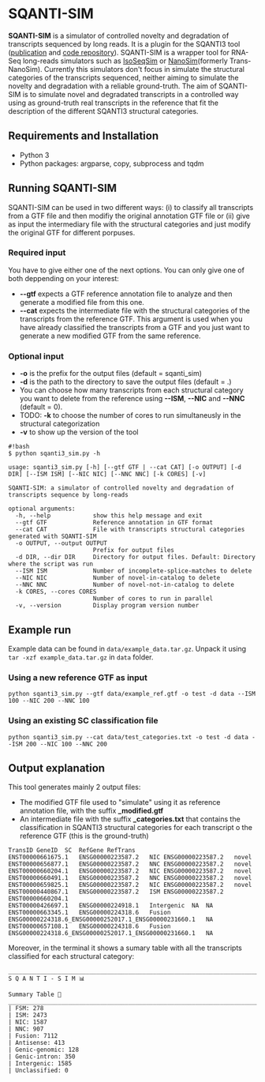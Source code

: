 # SQANTI-SIM

**SQANTI-SIM** is a simulator of controlled novelty and degradation of transcripts sequenced by long reads. It is a plugin for the SQANTI3 tool ([publication](https://www.ncbi.nlm.nih.gov/pmc/articles/PMC5848618/) and [code repository](https://github.com/ConesaLab/SQANTI3)).
SQANTI-SIM is a wrapper tool for RNA-Seq long-reads simulators such as [IsoSeqSim]() or [NanoSim]()(formerly Trans-NanoSim).
Currently this simulators don't focus in simulate the structural categories of the transcripts sequenced, neither aiming to simulate the novelty and degradation with a reliable ground-truth.
The aim of SQANTI-SIM is to simulate novel and degradated transcripts in a controlled way using as ground-truth real transcripts in the reference that fit the description of the different SQANTI3 structural categories.

## Requirements and Installation

- Python 3
- Python packages: argparse, copy, subprocess and tqdm

## Running SQANTI-SIM

SQANTI-SIM can be used in two different ways: (i) to classify all transcripts from a GTF file and then modifiy the original annotation GTF file or (ii) give as input the intermediary file with the structural categories and just modify the original GTF for different porpuses.

### Required input

You have to give either one of the next options. You can only give one of both deppending on your interest:

- **--gtf** expects a GTF reference annotation file to analyze and then generate a modified file from this one.
- **--cat** expects the intermediate file with the structural categories of the transcripts from the reference GTF. This argument is used when you have already classified the transcripts from a GTF and you just want to generate a new modified GTF from the same reference.

### Optional input

- **-o** is the prefix for the output files (default = sqanti_sim)
- **-d** is the path to the directory to save the output files (default = .)
- You can choose how many transcripts from each structural category you want to delete from the reference using **--ISM**, **--NIC** and **--NNC** (default = 0).
- TODO: **-k** to choose the number of cores to run simultaneusly in the structural categorization
- **-v** to show up the version of the tool 

```
#!bash
$ python sqanti3_sim.py -h

usage: sqanti3_sim.py [-h] [--gtf GTF | --cat CAT] [-o OUTPUT] [-d DIR] [--ISM ISM] [--NIC NIC] [--NNC NNC] [-k CORES] [-v]

SQANTI-SIM: a simulator of controlled novelty and degradation of transcripts sequence by long-reads

optional arguments:
  -h, --help            show this help message and exit
  --gtf GTF             Reference annotation in GTF format
  --cat CAT             File with transcripts structural categories generated with SQANTI-SIM
  -o OUTPUT, --output OUTPUT
                        Prefix for output files
  -d DIR, --dir DIR     Directory for output files. Default: Directory where the script was run
  --ISM ISM             Number of incomplete-splice-matches to delete
  --NIC NIC             Number of novel-in-catalog to delete
  --NNC NNC             Number of novel-not-in-catalog to delete
  -k CORES, --cores CORES
                        Number of cores to run in parallel
  -v, --version         Display program version number
```

## Example run

Example data can be found in `data/example_data.tar.gz`. Unpack it using `tar -xzf example_data.tar.gz` in `data` folder.

### Using a new reference GTF as input

`python sqanti3_sim.py --gtf data/example_ref.gtf -o test -d data --ISM 100 --NIC 200 --NNC 100`

### Using an existing SC classification file
`python sqanti3_sim.py --cat data/test_categories.txt -o test -d data --ISM 200 --NIC 100 --NNC 200`

## Output explanation

This tool generates mainly 2 output files:

- The modified GTF file used to "simulate" using it as reference annotation file, with the suffix **_modified.gtf**
- An intermediate file with the suffix **_categories.txt** that contains the classification in SQANTI3 structural categories for each transcript o the reference GTF (this is the ground-truth)

```
TransID	GeneID	SC	RefGene	RefTrans
ENST00000661675.1	ENSG00000223587.2	NIC	ENSG00000223587.2	novel
ENST00000656877.1	ENSG00000223587.2	NNC	ENSG00000223587.2	novel
ENST00000660204.1	ENSG00000223587.2	NIC	ENSG00000223587.2	novel
ENST00000660491.1	ENSG00000223587.2	NNC	ENSG00000223587.2	novel
ENST00000659825.1	ENSG00000223587.2	NIC	ENSG00000223587.2	novel
ENST00000440867.1	ENSG00000223587.2	ISM	ENSG00000223587.2	ENST00000660204.1
ENST00000426697.1	ENSG00000224918.1	Intergenic	NA	NA
ENST00000663345.1	ENSG00000224318.6	Fusion	ENSG00000224318.6_ENSG00000252017.1_ENSG00000231660.1	NA
ENST00000657108.1	ENSG00000224318.6	Fusion	ENSG00000224318.6_ENSG00000252017.1_ENSG00000231660.1	NA
```

Moreover, in the terminal it shows a sumary table with all the transcripts classified for each structural category:

```
_______________________________________________________________________________
S Q A N T I - S I M 📊

Summary Table 🔎
_______________________________________________________________________________
| FSM: 278
| ISM: 2473
| NIC: 1587
| NNC: 907
| Fusion: 7112
| Antisense: 413
| Genic-genomic: 128
| Genic-intron: 350
| Intergenic: 1585
| Unclassified: 0
```

